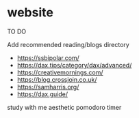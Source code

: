 # website


TO DO

Add recommended reading/blogs directory
- https://ssbipolar.com/
- https://dax.tips/category/dax/advanced/
- https://creativemornings.com/
- https://blog.crossjoin.co.uk/
- https://samharris.org/
- https://dax.guide/


study with me aesthetic pomodoro timer
